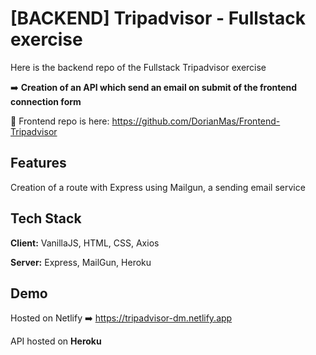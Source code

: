 # [BACKEND] Tripadvisor - Fullstack exercise

Here is the backend repo of the Fullstack Tripadvisor exercise

➡️ **Creation of an API which send an email on submit of the frontend connection form**


🔗 Frontend repo is here: https://github.com/DorianMas/Frontend-Tripadvisor



## Features

Creation of a route with Express using Mailgun, a sending email service 



## Tech Stack

**Client:** VanillaJS, HTML, CSS, Axios

**Server:** Express, MailGun, Heroku 


## Demo

Hosted on Netlify ➡️ https://tripadvisor-dm.netlify.app

API hosted on **Heroku**
